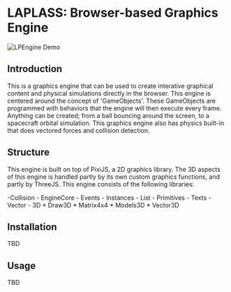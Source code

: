 # LAPLASS: Browser-based Graphics Engine

![LPEngine Demo](README_files/image<1.png)

## Introduction
<p>This is a graphics engine that can be used to create interative graphical content and physical simulations directly in the browser. This engine is centered around the concept of 'GameObjects'. These GameObjects are programmed with behaviors that the engine will then execute every frame. Anything can be created; from a ball bouncing around the screen, to a spacecraft orbital simulation. This graphics engine also has physics built-in that does vectored forces and collision detection.</p>

## Structure
<p>This engine is built on top of PixiJS, a 2D graphics library. The 3D aspects of this engine is handled partly by its own custom graphics functions, and partly by ThreeJS. This engine consists of the following libraries:</p>
-Collision
- EngineCore
- Events
- Instances
- List
- Primitives
- Texts
- Vector
- 3D
  * Draw3D
  * Matrix4x4
  * Models3D
  * Vector3D

## Installation
TBD

## Usage
TBD
